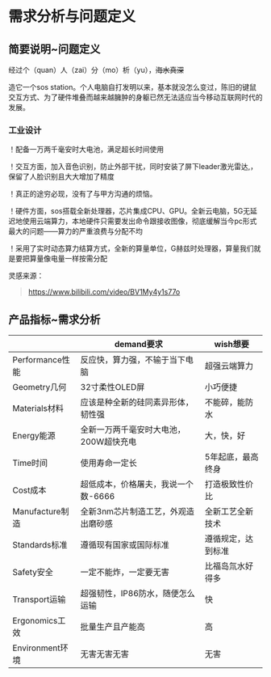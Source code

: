 # 需求分析与问题定义

## 简要说明~问题定义

经过个（quan）人（zai）分（mo）析（yu），~~海水真深~~

造它一个sos station。个人电脑自打发明以来，基本就没怎么变过，陈旧的键鼠交互方式、为了硬件堆叠而越来越臃肿的身躯已然无法适应当今移动互联网时代的发展。

### 工业设计

！配备一万两千毫安时大电池，满足超长时间使用

！交互方面，加入音色识别，防止外部干扰，同时安装了屏下leader激光雷达,，保留了人脸识别且大大增加了精度

！真正的途穷必现，没有了与甲方沟通的烦恼。

！硬件方面，sos搭载全新处理器，芯片集成CPU、GPU。全新云电脑，5G无延迟地使用云端算力，本地硬件只需要发出命令跟接收图像，彻底缓解当今pc形式最大的问题——算力的严重浪费与分配不均

！采用了实时动态算力结算方式，全新的算量单位，G赫兹时处理器，算量我们就是要把算量像电量一样按需分配



灵感来源：

> https://www.bilibili.com/video/BV1My4y1s77o

## 产品指标~需求分析

||demand要求|wish想要|
|--|--|--|
|Performance性能|反应快，算力强，不输于当下电脑|超强云端算力|
|Geometry几何|32寸柔性OLED屏|小巧便捷|
|Materials材料|应该是种全新的硅同素异形体，韧性强|不能碎，能防水|
|Energy能源|全新一万两千毫安时大电池，200W超快充电|大，快，好|
|Time时间|使用寿命一定长|5年起底，最高终身|
|Cost成本|超低成本，价格屠夫，我说一个数-6666|打造极致性价比|
|Manufacture制造|全新3nm芯片制造工艺，外观造出磨砂感|全新工艺全新技术|
|Standards标准|遵循现有国家或国际标准|遵循规定，达到标准|
|Safety安全|一定不能炸，一定要无害|比福岛氚水好得多|
|Transport运输|超强韧性，IP86防水，随便怎么运输|快|
|Ergonomics工效|批量生产且产能高|高|
|Environment环境|无害无害无害|无害|
